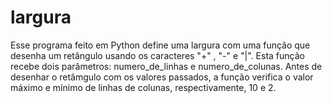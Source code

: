 # largura
Esse programa feito em Python define uma largura com uma função que desenha um retângulo usando os caracteres "+" , "-" e "|". Esta função recebe dois parâmetros: numero_de_linhas e numero_de_colunas. Antes de desenhar o retâmgulo com os valores passados, a função  verifica o valor máximo e mínimo de linhas de colunas, respectivamente, 10 e 2.
